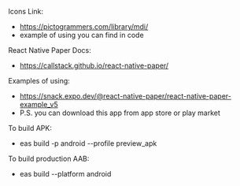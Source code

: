 Icons Link:
* https://pictogrammers.com/library/mdi/
* example of using you can find in code


React Native Paper Docs: 
* https://callstack.github.io/react-native-paper/

Examples of using:
* https://snack.expo.dev/@react-native-paper/react-native-paper-example_v5
* P.S. you can download this app from app store or play market 


To build APK:
- eas build -p android --profile preview_apk

To build production AAB:
- eas build --platform android